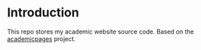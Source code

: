 # Introduction

This repo stores my academic website source code. Based on the [academicpages](https://academicpages.github.io/) project.
